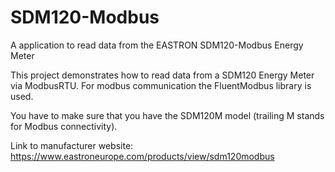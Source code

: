 # SDM120-Modbus
A application to read data from the EASTRON SDM120-Modbus Energy Meter

This project demonstrates how to read data from a SDM120 Energy Meter via ModbusRTU.
For modbus communication the FluentModbus library is used.

You have to make sure that you have the SDM120M model (trailing M stands for Modbus connectivity).

Link to manufacturer website: https://www.eastroneurope.com/products/view/sdm120modbus
